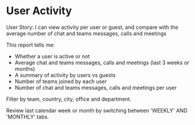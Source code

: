 # User Activity
User Story: I can view activity per user or guest, and compare with the average number of chat and teams messages, calls and meetings

This report tells me:

- Whether a user is active or not
- Average chat and teams messages, calls and meetings (last 3 weeks or months)
- A summary of activity by users vs guests
- Number of teams joined by each user
- Number of chat and teams messages, calls and meetings per user

Filter by team, country, city, office and department. 

Review last calendar week or month by switching between 'WEEKLY' AND 'MONTHLY' tabs. 
